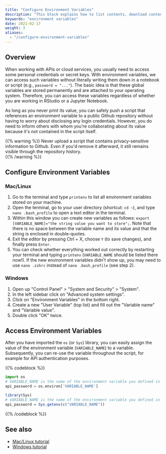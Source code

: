 ```yaml
---
title: "Configure Environment Variables"
description: "This block explains how to list contents, download content from and upload content to a AWS S3 bucket."
keywords: "environment variables"
date: 2021-02-17
weight: 3
aliases:
  - "/configure-environment-variables"
---
```


## Overview <!-- Goal of the Building Block -->
When working with APIs or cloud services, you usually need to access some personal credentials or secret keys. With environment variables, we can access such variables without literally writing them down in a notebook or script (e.g., `password = "..."`). The basic idea is that these global variables are stored permanently and are attached to your operating system. Therefore, you can access these variables regardless of whether you are working in RStudio or a Jupyter Notebook.

As long as you never print its value, you can safely push a script that references an environment variable to a public Github repository without having to worry about disclosing any login credentials. However, you do need to inform others with whom you're collaborating about its value because it's not contained in the script itself.

{{% warning %}}
Never upload a script that contains privacy-sensitive information to Github. Even if you'd remove it afterward, it still remains visible through the repository history.  
{{% /warning %}}


## Configure Environment Variables

### Mac/Linux
1. Go to the terminal and type `printenv` to list all environment variables stored on your machine. 
2. Open the terminal, go to your user directory (shortcut: `cd ~`), and type `nano .bash_profile` to open a text editor in the terminal. 
3. Within this window you can create new variables as follows: `export [VARIABLE_NAME]="the string value you want to store";`. Note that there is no space between the variable name and its value and that the string is enclosed in double-quotes. 
4. Exit the editor by pressing Ctrl + X, choose `Y` (to save changes), and finally press `Enter`. 
5. You can check whether everything worked out correctly by restarting your terminal and typing `printenv` (`VARIABLE_NAME` should be listed there now!). If the new environment variables didn't show up, you may need to use `nano .zshrc` instead of `nano .bash_profile` (see step 2).

### Windows
1. Open up "Control Panel" > "System and Security" > "System".
2. In the left sidebar click on "Advanced system settings".
3. Click on "Environment Variables" in the bottom right.
4. Create a new "User Variable" (top list) and fill out the "Variable name" and "Variable value".
5. Double click "OK" twice.


## Access Environment Variables
After you have imported the `os` (or `Sys`) library, you can easily assign the value of the environment variable (`VARIABLE_NAME`) to a variable. Subsequently, you can re-use the variable throughout the script, for example for API authentication purposes.

{{% codeblock %}}

```python
import os
# VARIABLE_NAME is the name of the environment variable you defined in the terminal 
api_password = os.environ['VARIABLE_NAME']   
```

```R
library(Sys)
# VARIABLE_NAME is the name of the environment variable you defined in the terminal 
api_password = Sys.getenv(c("VARIABLE_NAME"))
```

{{% /codeblock %}}



## See also

- [Mac/Linux tutorial](https://www.youtube.com/watch?v=5iWhQWVXosU)
- [Windows tutorial](https://www.youtube.com/watch?v=IolxqkL7cD8)

